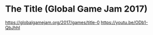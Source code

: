 # The Title (Global Game Jam 2017)
https://globalgamejam.org/2017/games/title-0
https://youtu.be/ODb1-QbJhhI
